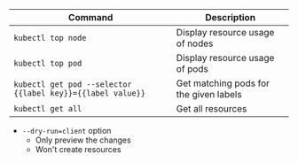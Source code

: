 | Command                                                    | Description                            |
|------------------------------------------------------------|----------------------------------------|
| `kubectl top node`                                         | Display resource usage of nodes        |
| `kubectl top pod`                                          | Display resource usage of pods         |
| `kubectl get pod --selector {{label key}}={{label value}}` | Get matching pods for the given labels |
| `kubectl get all`                                          | Get all resources                      |

* `--dry-run=client` option
    * Only preview the changes
    * Won't create resources